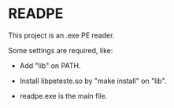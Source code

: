 # READPE


This project is an .exe PE reader.

Some settings are required, like:

- Add "lib" on PATH.

- Install libpeteste.so by "make install" on "lib".

- readpe.exe is the main file.


